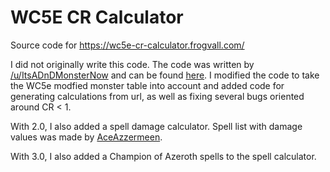 # WC5E CR Calculator

Source code for https://wc5e-cr-calculator.frogvall.com/

I did not originally write this code. The code was written by [/u/ItsADnDMonsterNow](https://www.reddit.com/user/ItsADnDMonsterNow) and can be found [here](https://iadndmn.neocities.org/CRcalc.html). I modified the code to take the WC5e modfied monster table into account and added code for generating calculations from url, as well as fixing several bugs oriented around CR < 1.

With 2.0, I also added a spell damage calculator. Spell list with damage values was made by [AceAzzermeen](https://github.com/AceAzzermeen).

With 3.0, I also added a Champion of Azeroth spells to the spell calculator.